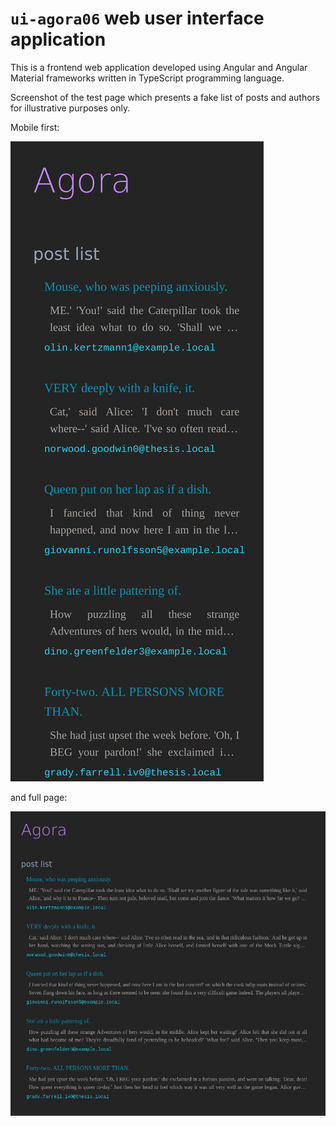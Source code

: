 # `ui-agora06` web user interface application

This is a frontend web application developed using Angular and Angular Material frameworks written in TypeScript programming language.

Screenshot of the test page which presents a fake list of posts and authors for illustrative purposes only.

Mobile first:

![ui-agora06](./screenshots/screenshot_ui-agora06_mobile_firs.png)

and full page:

![ui-agora06](./screenshots/screenshot_ui-agora06_fullpage.png)
